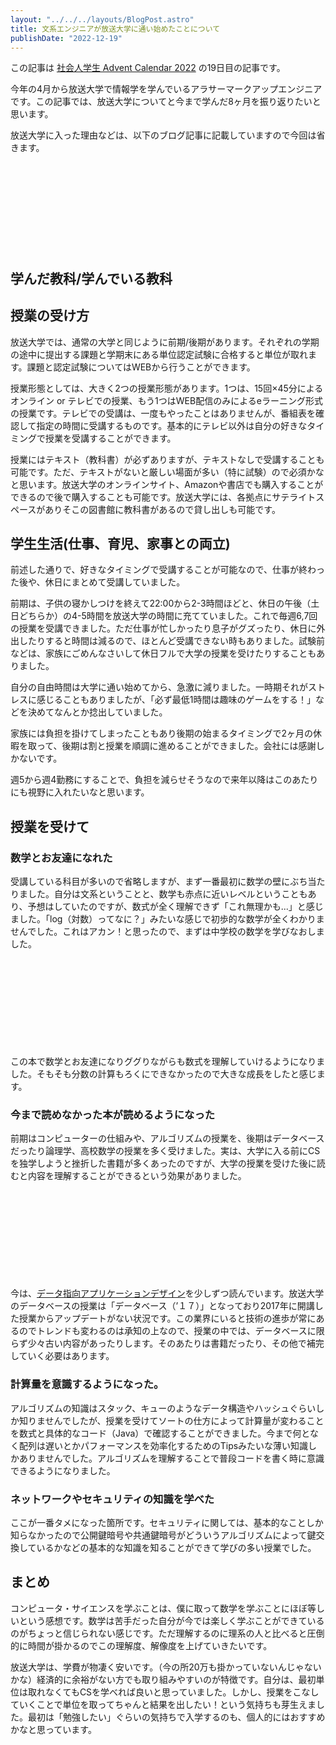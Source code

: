 ```yaml
---
layout: "../../../layouts/BlogPost.astro"
title: 文系エンジニアが放送大学に通い始めたことについて
publishDate: "2022-12-19"
---
```


この記事は [社会人学生 Advent Calendar 2022](https://adventar.org/calendars/7910) の19日目の記事です。

今年の4月から放送大学で情報学を学んでいるアラサーマークアップエンジニアです。この記事では、放送大学についてと今まで学んだ8ヶ月を振り返りたいと思います。

放送大学に入った理由などは、以下のブログ記事に記載していますので今回は省きます。

<div class="iframely-embed"><div class="iframely-responsive" style="height: 140px; padding-bottom: 0;"><a href="https://ryokatsu.dev/blog/2021/1203" data-iframely-url="//iframely.net/daDZK7f?card=small"></a></div></div>

## 学んだ教科/学んでいる教科

## 授業の受け方
放送大学では、通常の大学と同じように前期/後期があります。それぞれの学期の途中に提出する課題と学期末にある単位認定試験に合格すると単位が取れます。課題と認定試験についてはWEBから行うことができます。

授業形態としては、大きく2つの授業形態があります。1つは、15回×45分によるオンライン or テレビでの授業、もう1つはWEB配信のみによるeラーニング形式の授業です。テレビでの受講は、一度もやったことはありませんが、番組表を確認して指定の時間に受講するものです。基本的にテレビ以外は自分の好きなタイミングで授業を受講することができます。

授業にはテキスト（教科書）が必ずありますが、テキストなしで受講することも可能です。ただ、テキストがないと厳しい場面が多い（特に試験）ので必須かなと思います。放送大学のオンラインサイト、Amazonや書店でも購入することができるので後で購入することも可能です。放送大学には、各拠点にサテライトスペースがありそこの図書館に教科書があるので貸し出しも可能です。


## 学生生活(仕事、育児、家事との両立)

前述した通りで、好きなタイミングで受講することが可能なので、仕事が終わった後や、休日にまとめて受講していました。

前期は、子供の寝かしつけを終えて22:00から2-3時間ほどと、休日の午後（土日どちらか）の4-5時間を放送大学の時間に充てていました。これで毎週6,7回の授業を受講できました。ただ仕事が忙しかったり息子がグズったり、休日に外出したりすると時間は減るので、ほとんど受講できない時もありました。試験前などは、家族にごめんなさいして休日フルで大学の授業を受けたりすることもありました。

自分の自由時間は大学に通い始めてから、急激に減りました。一時期それがストレスに感じることもありましたが、「必ず最低1時間は趣味のゲームをする！」などを決めてなんとか捻出していました。

家族には負担を掛けてしまったこともあり後期の始まるタイミングで2ヶ月の休暇を取って、後期は割と授業を順調に進めることができました。会社には感謝しかないです。

週5から週4勤務にすることで、負担を減らせそうなので来年以降はこのあたりにも視野に入れたいなと思います。


## 授業を受けて

### 数学とお友達になれた

受講している科目が多いので省略しますが、まず一番最初に数学の壁にぶち当たりました。自分は文系ということと、数学も赤点に近いレベルということもあり、予想はしていたのですが、数式が全く理解できず「これ無理かも...」と感じました。「log（対数）ってなに？」みたいな感じで初歩的な数学が全くわかりませんでした。これはアカン！と思ったので、まずは中学校の数学を学びなおしました。

<div class="iframely-embed"><div class="iframely-responsive" style="height: 140px; padding-bottom: 0;"><a href="https://ryokatsu.dev/blog/2022/0613" data-iframely-url="//iframely.net/T3AYUae?card=small"></a></div></div>

この本で数学とお友達になりググりながらも数式を理解していけるようになりました。そもそも分数の計算もろくにできなかったので大きな成長をしたと感じます。

### 今まで読めなかった本が読めるようになった

前期はコンピューターの仕組みや、アルゴリズムの授業を、後期はデータベースだったり論理学、高校数学の授業を多く受けました。実は、大学に入る前にCSを独学しようと挫折した書籍が多くあったのですが、大学の授業を受けた後に読むと内容を理解することができるという効果がありました。

<div class="iframely-embed"><div class="iframely-responsive" style="height: 140px; padding-bottom: 0;"><a href="https://ryokatsu.dev/blog/2022/0922" data-iframely-url="//iframely.net/HdjBHDZ?card=small"></a></div></div>

今は、[データ指向アプリケーションデザイン](https://www.oreilly.co.jp/books/9784873118703/)を少しずつ読んでいます。放送大学のデータベースの授業は「データベース（’１７）」となっており2017年に開講した授業からアップデートがない状況です。この業界にいると技術の進歩が常にあるのでトレンドも変わるのは承知の上なので、授業の中では、データベースに限らず少々古い内容があったりします。そのあたりは書籍だったり、その他で補完していく必要はあります。

### 計算量を意識するようになった。

アルゴリズムの知識はスタック、キューのようなデータ構造やハッシュぐらいしか知りませんでしたが、授業を受けてソートの仕方によって計算量が変わることを数式と具体的なコード（Java）で確認することができました。今まで何となく配列は遅いとかパフォーマンスを効率化するためのTipsみたいな薄い知識しかありませんでした。アルゴリズムを理解することで普段コードを書く時に意識できるようになりました。

### ネットワークやセキュリティの知識を学べた

ここが一番タメになった箇所です。セキュリティに関しては、基本的なことしか知らなかったので公開鍵暗号や共通鍵暗号がどういうアルゴリズムによって鍵交換しているかなどの基本的な知識を知ることができて学びの多い授業でした。


## まとめ

コンピュータ・サイエンスを学ぶことは、僕に取って数学を学ぶことにほぼ等しいという感想です。数学は苦手だった自分が今では楽しく学ぶことができているのがちょっと信じられない感じです。ただ理解するのに理系の人と比べると圧倒的に時間が掛かるのでこの理解度、解像度を上げていきたいです。

放送大学は、学費が物凄く安いです。（今の所20万も掛かっていないんじゃないかな）経済的に余裕がない方でも取り組みやすいのが特徴です。自分は、最初単位は取れなくてもCSを学べれば良いと思っていました。しかし、授業をこなしていくことで単位を取ってちゃんと結果を出したい！という気持ちも芽生えました。最初は「勉強したい」ぐらいの気持ちで入学するのも、個人的にはおすすめかなと思っています。












